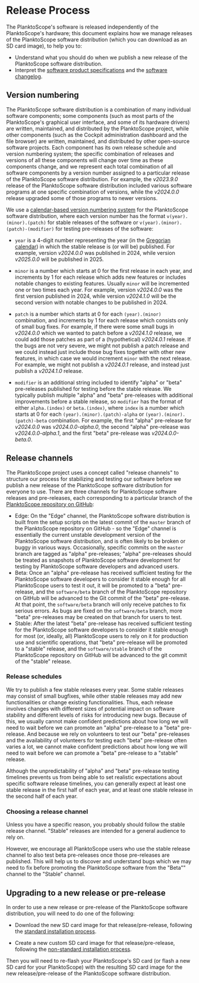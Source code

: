 # Release Process

The PlanktoScope's software is released independently of the PlanktoScope's hardware; this document explains how we manage releases of the PlanktoScope software distribution (which you can download as an SD card image), to help you to:

- Understand what you should do when we publish a new release of the PlanktoScope software distribution.
- Interpret the [software product specifications](./product-specs.md) and the [software changelog](./changelog.md).

## Version numbering

The PlanktoScope software distribution is a combination of many individual software components; some components (such as most parts of the PlanktoScope's graphical user interface, and some of its hardware drivers) are written, maintained, and distributed by the PlanktoScope project, while other components (such as the Cockpit administration dashboard and the file browser) are written, maintained, and distributed by other open-source software projects. Each component has its own release schedule and version numbering system; the specific combination of releases and versions of all these components will change over time as these components change, and we represent each total combination of all software components by a version number assigned to a particular release of the PlanktoScope software distribution. For example, the *v2023.9.0* release of the PlanktoScope software distribution included various software programs at one specific combination of versions, while the *v2024.0.0* release upgraded some of those programs to newer versions.

We use a [calendar-based version numbering system](https://calver.org/) for the PlanktoScope software distribution, where each version number has the format `v(year).(minor).(patch)` for stable releases of the software or `v(year).(minor).(patch)-(modifier)` for testing pre-releases of the software:

- `year` is a 4-digit number representing the year (in the [Gregorian calendar](https://en.wikipedia.org/wiki/Gregorian_calendar)) in which the stable release is (or will be) published. For example, version *v2024.0.0* was published in 2024, while version *v2025.0.0* will be published in 2025.

- `minor` is a number which starts at 0 for the first release in each year, and increments by 1 for each release which adds new features or includes notable changes to existing features. Usually `minor` will be incremented one or two times each year. For example, version *v2024.0.0* was the first version published in 2024, while version *v2024.1.0* will be the second version with notable changes to be published in 2024.

- `patch` is a number which starts at 0 for each `(year).(minor)` combination, and increments by 1 for each release which consists only of small bug fixes. For example, if there were some small bugs in *v2024.0.0* which we wanted to patch before a *v2024.1.0* release, we could add those patches as part of a (hypothetical) *v2024.0.1* release. If the bugs are not very severe, we might not publish a patch release and we could instead just include those bug fixes together with other new features, in which case we would increment `minor` with the next release. For example, we might not publish a *v2024.0.1* release, and instead just publish a *v2024.1.0* release.

- `modifier` is an additional string included to identify "alpha" or "beta" pre-releases published for testing before the stable release. We typically publish multiple "alpha" and "beta" pre-releases with additional improvements before a stable release, so `modifier` has the format of either `alpha.(index)` or `beta.(index)`, where `index` is a number which starts at 0 for each `(year).(minor).(patch)-alpha` or `(year).(minor).(patch)-beta` combination. For example, the first "alpha" pre-release for *v2024.0.0* was *v2024.0.0-alpha.0*, the second "alpha" pre-release was *v2024.0.0-alpha.1*, and the first "beta" pre-release was *v2024.0.0-beta.0*.

## Release channels

The PlanktoScope project uses a concept called "release channels" to structure our process for stabilizing and testing our software before we publish a new release of the PlanktoScope software distribution for everyone to use. There are three channels for PlanktoScope software releases and pre-releases, each corresponding to a particular branch of the [PlanktoScope repository on GitHub](https://github.com/PlanktoScope/PlanktoScope):

- Edge: On the "Edge" channel, the PlanktoScope software distribution is built from the setup scripts on the latest commit of the `master` branch of the PlanktoScope repository on GitHub - so the "Edge" channel is essentially the current unstable development version of the PlanktoScope software distribution, and is often likely to be broken or buggy in various ways. Occasionally, specific commits on the `master` branch are tagged as "alpha" pre-releases; "alpha" pre-releases should be treated as snapshots of PlanktoScope software development for testing by PlanktoScope software developers and advanced users.
- Beta: Once an "alpha" pre-release has received sufficient testing for the PlanktoScope software developers to consider it stable enough for all PlanktoScope users to test it out, it will be promoted to a "beta" pre-release, and the `software/beta` branch of the PlanktoScope repository on GitHub will be advanced to the Git commit of the "beta" pre-release. At that point, the `software/beta` branch will only receive patches to fix serious errors. As bugs are fixed on the `software/beta` branch, more "beta" pre-releases may be created on that branch for users to test.
- Stable: After the latest "beta" pre-release has received sufficient testing for the PlanktoScope software developers to consider it stable enough for most (or, ideally, all) PlanktoScope users to rely on it for production use and scientific operations, that "beta" pre-release will be promoted to a "stable" release, and the `software/stable` branch of the PlanktoScope repository on GitHub will be advanced to the git commit of the "stable" release.

### Release schedules

We try to publish a few stable releases every year. Some stable releases may consist of small bugfixes, while other stable releases may add new functionalities or change existing functionalities. Thus, each release involves changes with different sizes of potential impact on software stability and different levels of risks for introducing new bugs. Because of this, we usually cannot make confident predictions about how long we will need to wait before we can promote an "alpha" pre-release to a "beta" pre-release. And because we rely on volunteers to test our "beta" pre-releases and the availability of volunteers for testing each "beta" pre-release often varies a lot, we cannot make confident predictions about how long we will need to wait before we can promote a "beta" pre-release to a "stable" release.

Although the unpredictability of "alpha" and "beta" pre-release testing timelines prevents us from being able to set realistic expectations about specific software release timelines, you can generally expect at least one stable release in the first half of each year, and at least one stable release in the second half of each year.

### Choosing a release channel

Unless you have a specific reason, you probably should follow the stable release channel. "Stable" releases are intended for a general audience to rely on.

However, we encourage all PlanktoScope users who use the stable release channel to also test beta pre-releases once those pre-releases are published. This will help us to discover and understand bugs which we may need to fix before promoting the PlanktoScope software from the "Beta"" channel to the "Stable" channel.

## Upgrading to a new release or pre-release

In order to use a new release or pre-release of the PlanktoScope software distribution, you will need to do one of the following:

- Download the new SD card image for that release/pre-release, following the [standard installation process](../../setup/software/standard-install.md).

- Create a new custom SD card image for that release/pre-release, following the [non-standard installation process](../../setup/software/nonstandard-install.md).

Then you will need to re-flash your PlanktoScope's SD card (or flash a new SD card for your PlanktoScope) with the resulting SD card image for the new release/pre-release of the PlanktoScope software distribution.
